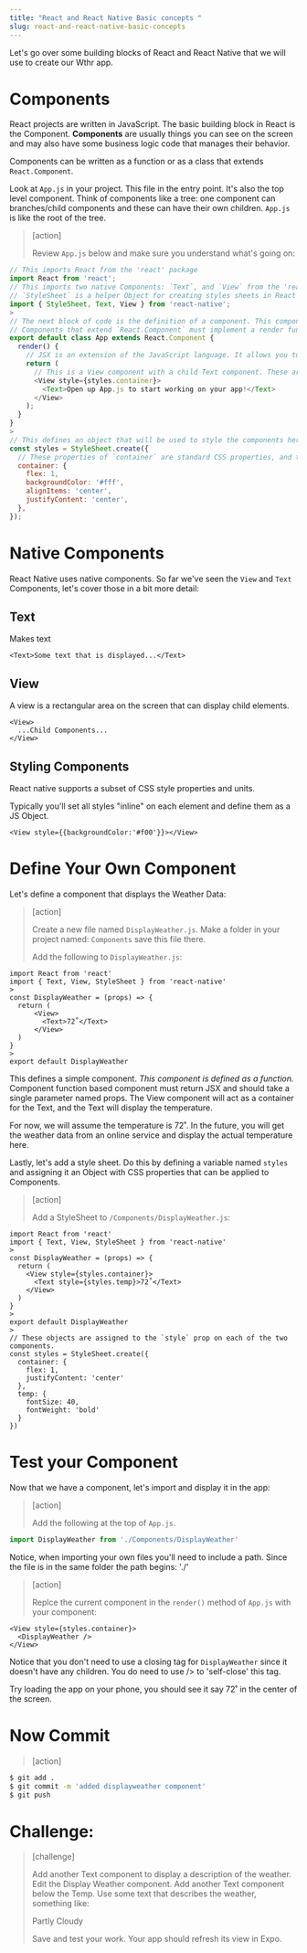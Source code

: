```yaml
---
title: "React and React Native Basic concepts "
slug: react-and-react-native-basic-concepts
---
```


Let's go over some building blocks of React and React Native that we will use to create our Wthr app.

# Components
React projects are written in JavaScript. The basic building block in React is the Component. **Components** are usually things you can see on the screen and may also have some business logic code that manages their behavior.

Components can be written as a function or as a class that extends `React.Component`.

Look at `App.js` in your project. This file in the entry point. It's also the top level component. Think of components like a tree: one component can branches/child components and these can have their own children. `App.js` is like the root of the tree.

> [action]
>
> Review `App.js` below and make sure you understand what's going on:
>
```JavaScript
// This imports React from the 'react' package
import React from 'react';
// This imports two native Components: `Text`, and `View` from the 'react-native' package.
// `StyleSheet` is a helper Object for creating styles sheets in React Native.  
import { StyleSheet, Text, View } from 'react-native';
>
// The next block of code is the definition of a component. This component is named App, and it extends `React.Component`.
// Components that extend `React.Component` must implement a render function. The `render()` method must return JSX.
export default class App extends React.Component {
  render() {
    // JSX is an extension of the JavaScript language. It allows you to write code that looks like HTML/XML within your JavaScript.
    return (
      // This is a View component with a child Text component. These are displayed on the screen in the default app. Remember these were imported above.
      <View style={styles.container}>
        <Text>Open up App.js to start working on your app!</Text>
      </View>
    );
  }
}
>
// This defines an object that will be used to style the components here in the app component.
const styles = StyleSheet.create({
  // These properties of `container` are standard CSS properties, and the values are the same values you would have used in CSS.
  container: {
    flex: 1,
    backgroundColor: '#fff',
    alignItems: 'center',
    justifyContent: 'center',
  },
});
```

# Native Components

React Native uses native components. So far we've seen the `View` and `Text` Components, let's cover those in a bit more detail:

## Text

Makes text

`<Text>Some text that is displayed...</Text>`

## View

A view is a rectangular area on the screen that can display child elements.

```
<View>
  ...Child Components...
</View>
```

## Styling Components

React native supports a subset of CSS style properties and units.

Typically you'll set all styles "inline" on each element and define them as a JS Object.

`<View style={{backgroundColor:'#f00'}}></View>`

# Define Your Own Component

Let's define a component that displays the Weather Data:

> [action]
>
> Create a new file named `DisplayWeather.js`. Make a folder in your project named: `Components` save this file there.
>
> Add the following to `DisplayWeather.js`:
>
```JS
import React from 'react'
import { Text, View, StyleSheet } from 'react-native'
>
const DisplayWeather = (props) => {
  return (
      <View>
        <Text>72˚</Text>
      </View>
  )
}
>
export default DisplayWeather
```

This defines a simple component. _This component is defined as a function._ Component function based component must return JSX and should take a single parameter named props. The View component will act as a container for the Text, and the Text will display the temperature.

For now, we will assume the temperature is 72˚. In the future, you will get the weather data from an online service and display the actual temperature here.

Lastly, let's add a style sheet. Do this by defining a variable named `styles` and assigning it an Object with CSS properties that can be applied to Components.

> [action]
>
> Add a StyleSheet to `/Components/DisplayWeather.js`:
>
```JS
import React from 'react'
import { Text, View, StyleSheet } from 'react-native'
>
const DisplayWeather = (props) => {
  return (
    <View style={styles.container}>
      <Text style={styles.temp}>72˚</Text>
    </View>
  )
}
>
export default DisplayWeather
>
// These objects are assigned to the `style` prop on each of the two components.
const styles = StyleSheet.create({
  container: {
    flex: 1,
    justifyContent: 'center'
  },
  temp: {
    fontSize: 40,
    fontWeight: 'bold'
  }
})
```

# Test your Component

Now that we have a component, let's import and display it in the app:

> [action]
>
> Add the following at the top of `App.js`.
>
```js
import DisplayWeather from './Components/DisplayWeather'
```

Notice, when importing your own files you'll need to include a path. Since the file is in the same folder the path begins: './'

> [action]
>
> Replce the current component in the `render()` method of `App.js` with your component:
>
```JS
<View style={styles.container}>
  <DisplayWeather />
</View>
```

Notice that you don't need to use a closing tag for `DisplayWeather` since it doesn't have any children. You do need to use /> to 'self-close' this tag.

Try loading the app on your phone, you should see it say 72˚ in the center of the screen.

# Now Commit

>[action]
>
```bash
$ git add .
$ git commit -m 'added displayweather component'
$ git push
```


# Challenge:

> [challenge]
>
> Add another Text component to display a description of the weather. Edit the Display Weather component. Add another Text component below the Temp. Use some text that describes the weather, something like:
>
> Partly Cloudy
>
> Save and test your work. Your app should refresh its view in Expo.

